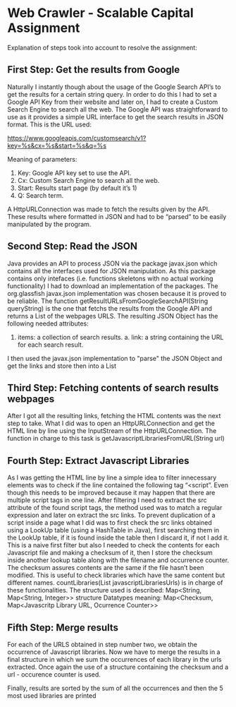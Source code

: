 # Web Crawler - Scalable Capital Assignment

Explanation of steps took into account to resolve the assignment:

## First Step: Get the results from Google

Naturally I instantly though about the usage of the Google Search API’s to get the results for a certain string query.  In order to do this I had to set a Google API Key from their website and later on, I had to create a Custom Search Engine to search all the web. The Google API was straightforward to use as it provides a simple URL interface to get the search results in JSON format. This is the URL used:

https://www.googleapis.com/customsearch/v1?key=%s&cx=%s&start=%s&q=%s

Meaning of parameters:
1. Key: Google API key set to use the API.
2. Cx: Custom Search Engine to search all the web.
3. Start: Results start page (by default it’s 1)
4. Q: Search term.

A HttpURLConnection was made to fetch the results given by the API. These results where formatted in JSON and had to be “parsed” to be easily manipulated by the program.

## Second Step: Read the JSON

Java provides an API to process JSON via the package javax.json which contains all the interfaces used for JSON manipulation. As this package contains only intefaces (i.e. functions skeletons with no actual working functionality)  I had to download an implementation of the packages. The org.glassfish javax.json implementation was chosen because it is proved to be reliable.
The function getResultURLsFromGoogleSearchAPI(String queryString) is the one that fetchs the results from the Google API and returns a List of the webpages URLS. The resulting JSON Object has the following needed attributes:
1. items: a collection of search results.
  a. link: a string containing the URL for each search result.

I then used the javax.json implementation to "parse" the JSON Object and get the links and store then into a List
 
## Third Step: Fetching contents of search results webpages

After I got all the resulting links, fetching the HTML contents was the next step to take. What I did was to open an HttpURLConnection and get the HTML line by line using the InputStream of the HttpURLConnection. The function in charge to this task is getJavascriptLibrariesFromURL(String url) 

## Fourth Step: Extract Javascript Libraries

As I was getting the HTML line by line a simple idea to filter innecessary elements was to check if the line contained the following tag “<script”. Even though this needs to be improved because it may happen that there are multiple script tags in one line. After filtering I need to extract the src attribute of the found script tags, the method used was to match a regular expression and later on extract the src links.
To prevent duplication of a script inside a page what I did was to first check the src links obtained using a LookUp table (using a HashTable in Java), first searching them in the LookUp table, if it is found inside the table then I discard it, if not I add it. This is a naive first filter but also I needed to check the contents for each Javascript file and making a checksum of it, then I store the checksum inside another lookup table along with the filename and occurrence counter. The checksum assures contents are the same if the file hasn’t been modified. This is useful to check libraries which have the same content but different names. countLibraries(List<String> javascriptLibrariesUrls) is in charge of these functionalities.
The structure used is described:
Map<String, Map<String, Integer>> structure
Datatypes meaning:
Map<Checksum, Map<Javascritp Library URL, Ocurrence Counter>>

## Fifth Step: Merge results

For each of the URLS obtained in step number two, we obtain the occurrence of Javascript libraries. Now we have to merge the results in a final structure in which we sum the occurrences of each library in the urls extracted. Once again the use of a structure containing the checksum and a url - occurence counter is used. 

Finally, results are sorted by the sum of all the occurrences and then the 5 most used libraries are printed
